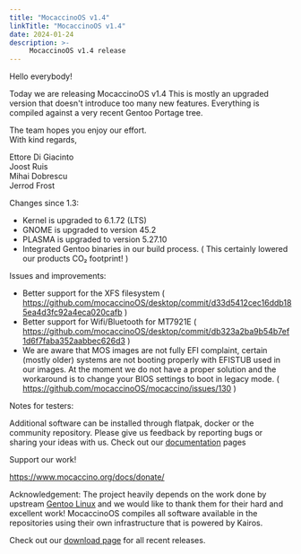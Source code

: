 ```yaml
---
title: "MocaccinoOS v1.4"
linkTitle: "MocaccinoOS v1.4"
date: 2024-01-24
description: >-
     MocaccinoOS v1.4 release
---
```


Hello everybody!

Today we are releasing MocaccinoOS v1.4
This is mostly an upgraded version that doesn't introduce too many new features. Everything is compiled against a very recent Gentoo Portage tree.

The team hopes you enjoy our effort.  
With kind regards,  

Ettore Di Giacinto  
Joost Ruis  
Mihai Dobrescu  
Jerrod Frost  

Changes since 1.3:

- Kernel is upgraded to 6.1.72 (LTS)
- GNOME is upgraded to version 45.2
- PLASMA is upgraded to version 5.27.10
- Integrated Gentoo binaries in our build process. ( This certainly lowered our products CO₂ footprint! )

Issues and improvements:

- Better support for the XFS filesystem ( https://github.com/mocaccinoOS/desktop/commit/d33d5412cec16ddb185ea4d3fc92a4eca020cafb )
- Better support for Wifi/Bluetooth for MT7921E ( https://github.com/mocaccinoOS/desktop/commit/db323a2ba9b54b7ef1d6f7faba352aabbec626d3 )
- We are aware that MOS images are not fully EFI complaint, certain (mostly older) systems are not booting properly with EFISTUB used in our images. At the moment we do not have a proper solution and the workaround is to change your BIOS settings to boot in legacy mode. ( https://github.com/mocaccinoOS/mocaccino/issues/130 )

Notes for testers:

Additional software can be installed through flatpak, docker or the community repository.
Please give us feedback by reporting bugs or sharing your ideas with us.
Check out our [documentation](https://www.mocaccino.org/docs/) pages

Support our work!

https://www.mocaccino.org/docs/donate/

Acknowledgement:
The project heavily depends on the work done by upstream [Gentoo Linux](https://gentoo.org) and we would like to thank them for their hard and excellent work! MocaccinoOS compiles all software available in the repositories using their own infrastructure that is powered by Kairos.

Check out our [download page](https://github.com/mocaccinoOS/mocaccino/releases) for all recent releases.

